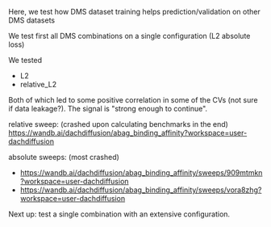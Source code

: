 Here, we test how DMS dataset training helps prediction/validation on other DMS datasets

We test first all DMS combinations on a single configuration (L2 absolute loss)

We tested
- L2
- relative_L2

Both of which led to some positive correlation in some of the CVs (not sure if data leakage?). The signal is "strong enough to continue".

relative sweep: (crashed upon calculating benchmarks in the end)
https://wandb.ai/dachdiffusion/abag_binding_affinity?workspace=user-dachdiffusion

absolute sweeps: (most crashed)
- https://wandb.ai/dachdiffusion/abag_binding_affinity/sweeps/909mtmkn?workspace=user-dachdiffusion
- https://wandb.ai/dachdiffusion/abag_binding_affinity/sweeps/vora8zhg?workspace=user-dachdiffusion

Next up: test a single combination with an extensive configuration.
